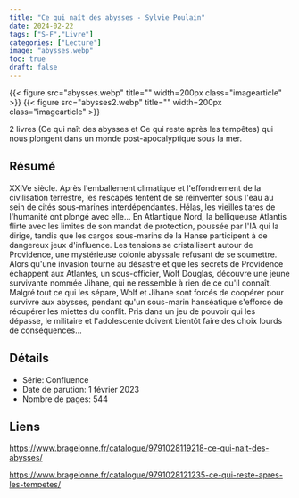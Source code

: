 ```yaml
---
title: "Ce qui naît des abysses - Sylvie Poulain"
date: 2024-02-22
tags: ["S-F","Livre"]
categories: ["Lecture"]
image: "abysses.webp"
toc: true
draft: false
---
```

{{< figure src="abysses.webp" title="" width=200px class="imagearticle" >}} {{< figure src="abysses2.webp" title="" width=200px class="imagearticle" >}}

2 livres (Ce qui naît des abysses et Ce qui reste après les tempêtes) qui nous plongent dans un monde post-apocalyptique sous la mer.

<!--more-->

## Résumé
XXIVe siècle. Après l'emballement climatique et l'effondrement de la civilisation terrestre, les rescapés tentent de se réinventer sous l'eau au sein de cités sous-marines interdépendantes. Hélas, les vieilles tares de l'humanité ont plongé avec elle... En Atlantique Nord, la belliqueuse Atlantis flirte avec les limites de son mandat de protection, poussée par l'IA qui la dirige, tandis que les cargos sous-marins de la Hanse participent à de dangereux jeux d'influence. Les tensions se cristallisent autour de Providence, une mystérieuse colonie abyssale refusant de se soumettre.
Alors qu'une invasion tourne au désastre et que les secrets de Providence échappent aux Atlantes, un sous-officier, Wolf Douglas, découvre une jeune survivante nommée Jihane, qui ne ressemble à rien de ce qu'il connaît. Malgré tout ce qui les sépare, Wolf et Jihane sont forcés de coopérer pour survivre aux abysses, pendant qu'un sous-marin hanséatique s'efforce de récupérer les miettes du conflit. Pris dans un jeu de pouvoir qui les dépasse, le militaire et l'adolescente doivent bientôt faire des choix lourds de conséquences...

## Détails

- Série: Confluence
- Date de parution: 1 février 2023
- Nombre de pages: 544

## Liens

https://www.bragelonne.fr/catalogue/9791028119218-ce-qui-nait-des-abysses/

https://www.bragelonne.fr/catalogue/9791028121235-ce-qui-reste-apres-les-tempetes/

